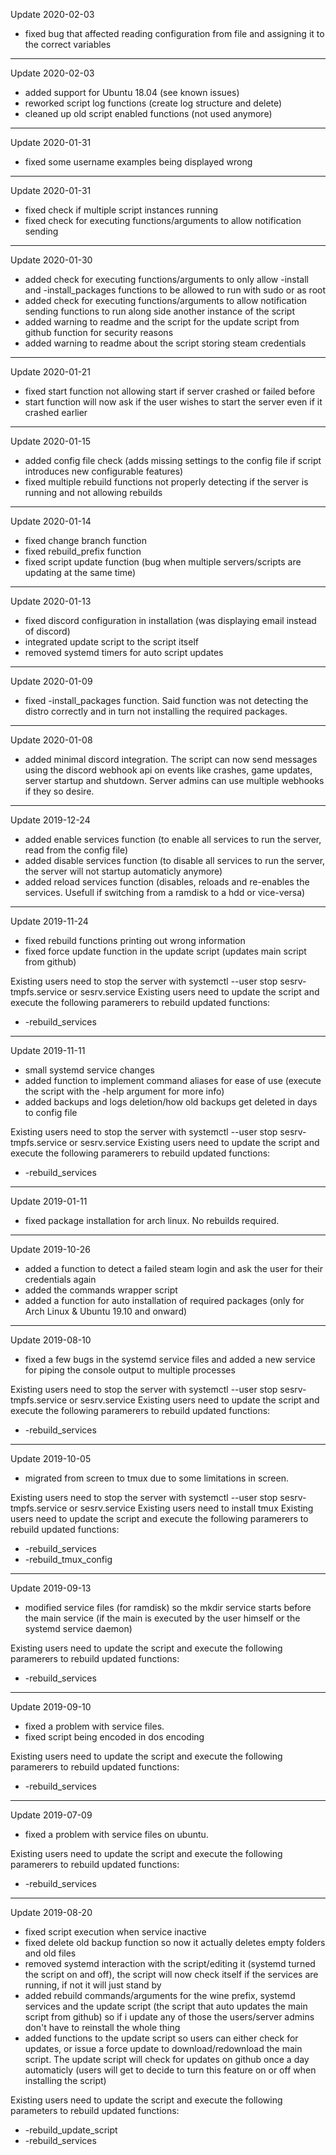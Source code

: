 Update 2020-02-03

- fixed bug that affected reading configuration from file and assigning it to the correct variables

-------------------------

Update 2020-02-03

- added support for Ubuntu 18.04 (see known issues)
- reworked script log functions (create log structure and delete)
- cleaned up old script enabled functions (not used anymore)

-------------------------

Update 2020-01-31

- fixed some username examples being displayed wrong

-------------------------

Update 2020-01-31

- fixed check if multiple script instances running
- fixed check for executing functions/arguments to allow notification sending 

-------------------------

Update 2020-01-30

- added check for executing functions/arguments to only allow -install and -install_packages functions to be allowed to run with sudo or as root
- added check for executing functions/arguments to allow notification sending functions to run along side another instance of the script
- added warning to readme and the script for the update script from github function for security reasons
- added warning to readme about the script storing steam credentials

-------------------------

Update 2020-01-21

- fixed start function not allowing start if server crashed or failed before
- start function will now ask if the user wishes to start the server even if it crashed earlier

-------------------------

Update 2020-01-15

- added config file check (adds missing settings to the config file if script introduces new configurable features)
- fixed multiple rebuild functions not properly detecting if the server is running and not allowing rebuilds

-------------------------

Update 2020-01-14

- fixed change branch function
- fixed rebuild_prefix function
- fixed script update function (bug when multiple servers/scripts are updating at the same time)

-------------------------

Update 2020-01-13

- fixed discord configuration in installation (was displaying email instead of discord)
- integrated update script to the script itself
- removed systemd timers for auto script updates

-------------------------

Update 2020-01-09

- fixed -install_packages function. Said function was not detecting the distro correctly and in turn not installing the required packages.

-------------------------

Update 2020-01-08

- added minimal discord integration. The script can now send messages using the discord webhook api on events like crashes, game updates, server startup and shutdown. Server admins can use multiple webhooks if they so desire.

-------------------------

Update 2019-12-24

- added enable services function (to enable all services to run the server, read from the config file)
- added disable services function (to disable all services to run the server, the server will not startup automaticly anymore)
- added reload services function (disables, reloads and re-enables the services. Usefull if switching from a ramdisk to a hdd or vice-versa)

-------------------------

Update 2019-11-24

- fixed rebuild functions printing out wrong information
- fixed force update function in the update script (updates main script from github)

Existing users need to stop the server with systemctl --user stop sesrv-tmpfs.service or sesrv.service
Existing users need to update the script and execute the following paramerers to rebuild updated functions:

- -rebuild_services

-------------------------

Update 2019-11-11

- small systemd service changes
- added function to implement command aliases for ease of use (execute the script with the -help argument for more info)
- added backups and logs deletion/how old backups get deleted in days to config file 

Existing users need to stop the server with systemctl --user stop sesrv-tmpfs.service or sesrv.service
Existing users need to update the script and execute the following paramerers to rebuild updated functions:

- -rebuild_services

-------------------------

Update 2019-01-11

- fixed package installation for arch linux. No rebuilds required.

-------------------------

Update 2019-10-26

- added a function to detect a failed steam login and ask the user for their credentials again
- added the commands wrapper script
- added a function for auto installation of required packages (only for Arch Linux & Ubuntu 19.10 and onward)

-------------------------

Update 2019-08-10

- fixed a few bugs in the systemd service files and added a new service for piping the console output to multiple processes

Existing users need to stop the server with systemctl --user stop sesrv-tmpfs.service or sesrv.service
Existing users need to update the script and execute the following paramerers to rebuild updated functions:

- -rebuild_services

-------------------------

Update 2019-10-05

- migrated from screen to tmux due to some limitations in screen.

Existing users need to stop the server with systemctl --user stop sesrv-tmpfs.service or sesrv.service
Existing users need to install tmux
Existing users need to update the script and execute the following paramerers to rebuild updated functions:

- -rebuild_services
- -rebuild_tmux_config

-------------------------

Update 2019-09-13

- modified service files (for ramdisk) so the mkdir service starts before the main service (if the main is executed by the user himself or the systemd service daemon)

Existing users need to update the script and execute the following paramerers to rebuild updated functions:

- -rebuild_services

-------------------------

Update 2019-09-10

- fixed a problem with service files.
- fixed script being encoded in dos encoding

Existing users need to update the script and execute the following paramerers to rebuild updated functions:

- -rebuild_services

-------------------------

Update 2019-07-09
- fixed a problem with service files on ubuntu.

Existing users need to update the script and execute the following paramerers to rebuild updated functions:

- -rebuild_services

-------------------------

Update 2019-08-20

- fixed script execution when service inactive
- fixed delete old backup function so now it actually deletes empty folders and old files
- removed systemd interaction with the script/editing it (systemd turned the script on and off), the script will now check itself if the services are running, if not it will just stand by
- added rebuild commands/arguments for the wine prefix, systemd services and the update script (the script that auto updates the main script from github) so if i update any of those the users/server admins don't have to reinstall the whole thing
- added functions to the update script so users can either check for updates, or issue a force update to download/redownload the main script. The update script will check for updates on github once a day automaticly (users will get to decide to turn this feature on or off when installing the script)

Existing users need to update the script and execute the following parameters to rebuild updated functions:

- -rebuild_update_script
- -rebuild_services
